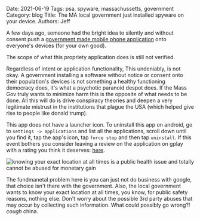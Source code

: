 Date: 2021-06-19
Tags: psa, spyware, massachussetts, government
Category: blog
Title: The MA local government just installed spyware on your device.
Authors: Jeff

A few days ago, someone had the bright idea to silently and without consent push a [government made mobile phone application](https://play.google.com/store/apps/details?id=gov.ma.covid19.exposurenotifications.v3) onto everyone's devices (for your own good).

The scope of what this propriety application does is still not verified. 

Regardless of intent or application functionality, This undeniably, is not okay. A government installing a software without notice or consent onto their population's devices is not something a healthy functioning democracy does, it's what a psychotic paranoid despot does. If the Mass Gov truly wants to minimize harm this is the opposite of what needs to be done. All this will do is drive conspiracy theories and deepen a very legitimate mistrust in the institutions that plague the USA (which helped give rise to people like donald trump).


This app does not have a launcher icon. To uninstall this app on android, go to `settings -> applications` and list all the applications, scroll down until you find it, tap the app's icon, tap `force stop` and then tap `uninstall`. If this event bothers you consider leaving a review on the application on gplay with a rating you think it deserves: [here](https://play.google.com/store/apps/details?id=gov.ma.covid19.exposurenotifications.v3).

![knowing your exact location at all times is a public health issue and totally cannot be abused for monetary gain](/blog/images/mass-spyware.jpg)

The fundmanetal problem here is you can just not do business with google, that choice isn't there with the government. Also, the local government wants to know your exact location at all times, you know, for public safety reasons, nothing else. Don't worry about the possible 3rd party abuses that may occur by collecting such information. What could possibly go wrong?! *cough* china.
